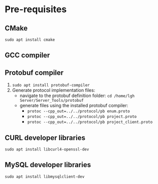 # Pre-requisites

## CMake

`sudo apt install cmake`

## GCC compiler

## Protobuf compiler

1. `sudo apt install protobuf-compiler`
2. Generate protocol implementation files:
    - navigate to the protobuf definition folder: `cd /home/lgh Server/Server_Tools/protobuf`
    - generate files using the installed protobuf compiler:
        - `protoc --cpp_out=../../protocol/pb enum.proto`
        - `protoc --cpp_out=../../protocol/pb project.proto`
        - `protoc --cpp_out=../../protocol/pb project_client.proto`

## CURL developer libraries

`sudo apt install libcurl4-openssl-dev`

## MySQL developer libraries

`sudo apt install libmysqlclient-dev`